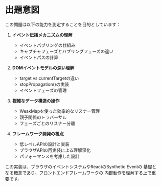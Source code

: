 # 出題意図

この問題は以下の能力を測定することを目的としています：

1. **イベント伝播メカニズムの理解**
   - イベントバブリングの仕組み
   - キャプチャフェーズとバブリングフェーズの違い
   - イベントパスの計算

2. **DOMイベントモデルの深い理解**
   - target vs currentTargetの違い
   - stopPropagation()の実装
   - イベントフェーズの管理

3. **複雑なデータ構造の操作**
   - WeakMapを使った効率的なリスナー管理
   - 親子関係のトラバーサル
   - フェーズごとのリスナー分離

4. **フレームワーク開発の視点**
   - 低レベルAPIの設計と実装
   - ブラウザAPIの再実装による理解深化
   - パフォーマンスを考慮した設計

この実装は、ブラウザのイベントシステムやReactのSynthetic Eventの
基礎となる概念であり、フロントエンドフレームワークの
内部動作を理解する上で重要です。